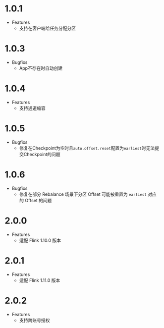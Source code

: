# 1.0.1

- Features
  * 支持在客户端给任务分配分区
  
# 1.0.3
- Bugfixs
  * App不存在时自动创建
  
# 1.0.4
- Features
  * 支持通道缩容
  
# 1.0.5
- Bugfixs
  * 修复在Checkpoint为空时且`auto.offset.reset`配置为`earliest`时无法提交Checkpoint的问题

# 1.0.6
- Bugfixs
  * 修复在部分 Rebalance 场景下分区 Offset 可能被重置为 `earliest` 对应的 Offset 的问题

# 2.0.0
- Features
  * 适配 Flink 1.10.0 版本

# 2.0.1
- Features
  * 适配 Flink 1.11.0 版本
  
# 2.0.2
- Features
  * 支持跨账号授权